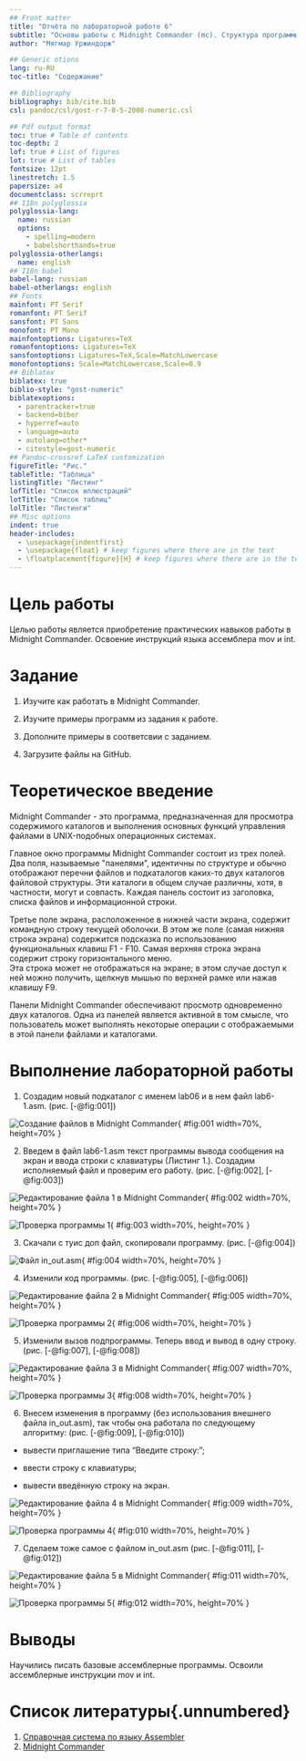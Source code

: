 ```yaml
---
## Front matter
title: "Отчёта по лабораторной работе 6"
subtitle: "Основы работы с Midnight Commander (mc). Структура программы на языке ассемблера NASM"
author: "Мягмар Уржиндорж"

## Generic otions
lang: ru-RU
toc-title: "Содержание"

## Bibliography
bibliography: bib/cite.bib
csl: pandoc/csl/gost-r-7-0-5-2008-numeric.csl

## Pdf output format
toc: true # Table of contents
toc-depth: 2
lof: true # List of figures
lot: true # List of tables
fontsize: 12pt
linestretch: 1.5
papersize: a4
documentclass: scrreprt
## I18n polyglossia
polyglossia-lang:
  name: russian
  options:
	- spelling=modern
	- babelshorthands=true
polyglossia-otherlangs:
  name: english
## I18n babel
babel-lang: russian
babel-otherlangs: english
## Fonts
mainfont: PT Serif
romanfont: PT Serif
sansfont: PT Sans
monofont: PT Mono
mainfontoptions: Ligatures=TeX
romanfontoptions: Ligatures=TeX
sansfontoptions: Ligatures=TeX,Scale=MatchLowercase
monofontoptions: Scale=MatchLowercase,Scale=0.9
## Biblatex
biblatex: true
biblio-style: "gost-numeric"
biblatexoptions:
  - parentracker=true
  - backend=biber
  - hyperref=auto
  - language=auto
  - autolang=other*
  - citestyle=gost-numeric
## Pandoc-crossref LaTeX customization
figureTitle: "Рис."
tableTitle: "Таблица"
listingTitle: "Листинг"
lofTitle: "Список иллюстраций"
lotTitle: "Список таблиц"
lolTitle: "Листинги"
## Misc options
indent: true
header-includes:
  - \usepackage{indentfirst}
  - \usepackage{float} # keep figures where there are in the text
  - \floatplacement{figure}{H} # keep figures where there are in the text
---
```


# Цель работы

Целью работы является приобретение практических навыков работы в Midnight Commander. 
Освоение инструкций языка ассемблера mov и int.

# Задание

1. Изучите как работать в Midnight Commander.

2. Изучите примеры программ из задания к работе.

3. Дополните примеры в соответсвии с заданием.

4. Загрузите файлы на GitHub.

# Теоретическое введение

Midnight  Commander - это программа, предназначенная для просмотра содержимого каталогов и выполнения основных функций управления файлами в UNIX-подобных операционных системах.

Главное  окно  программы  Midnight  Commander  состоит из трех полей. Два поля, называемые "панелями", идентичны по структуре и  обычно  отображают  перечни  файлов  и  подкаталогов 
каких-то  двух каталогов файловой структуры. Эти каталоги в общем случае различны, хотя, в частности, могут  и  совпасть.  Каждая  панель  состоит  из  заголовка,  списка  файлов  и информационной строки.

Третье поле экрана, расположенное в нижней части экрана, содержит командную строку текущей оболочки.  В  этом  же  поле  (самая  нижняя  строка  экрана)  содержится   подсказка   по 
использованию  функциональных клавиш F1 - F10. Самая верхняя строка экрана содержит строку горизонтального меню.  
Эта строка может не отображаться на экране; в этом случае доступ  к ней можно получить, щелкнув мышью по верхней рамке или нажав клавишу F9.

Панели  Midnight  Commander  обеспечивают  просмотр  одновременно  двух каталогов. 
Одна из панелей является активной  в  том  смысле,  что  пользователь  может  выполнять  некоторые операции  с отображаемыми в этой панели файлами и каталогами. 

# Выполнение лабораторной работы

1. Создадим  новый подкаталог с именем lab06 и в нем файл lab6-1.asm. (рис. [-@fig:001])

![Создание файлов в Midnight Commander](image/01.png){ #fig:001 width=70%, height=70% }

2. Введем в файл lab6-1.asm текст программы вывода сообщения на экран и 
ввода строки с клавиатуры (Листинг 1.). 
Создадим исполняемый файл и проверим его работу. (рис. [-@fig:002], [-@fig:003])

![Редактирование файла 1 в Midnight Commander](image/02.png){ #fig:002 width=70%, height=70% }

![Проверка программы 1](image/03.png){ #fig:003 width=70%, height=70% }

3. Скачали с туис доп файл, скопировали программу. (рис. [-@fig:004])

![Файл in_out.asm](image/04.png){ #fig:004 width=70%, height=70% }

4. Изменили код программы. (рис. [-@fig:005], [-@fig:006])

![Редактирование файла 2 в Midnight Commander](image/05.png){ #fig:005 width=70%, height=70% }

![Проверка программы 2](image/06.png){ #fig:006 width=70%, height=70% }

5. Изменили вызов подпрограммы. Теперь ввод и вывод в одну строку. (рис. [-@fig:007], [-@fig:008])

![Редактирование файла 3 в Midnight Commander](image/07.png){ #fig:007 width=70%, height=70% }

![Проверка программы 3](image/08.png){ #fig:008 width=70%, height=70% }

6.	Внесем изменения в программу (без использования внешнего файла in_out.asm), 
так чтобы она работала по следующему алгоритму:  (рис. [-@fig:009], [-@fig:010])

* вывести приглашение типа “Введите строку:”;

* ввести строку с клавиатуры;

* вывести введённую строку на экран.

![Редактирование файла 4 в Midnight Commander](image/09.png){ #fig:009 width=70%, height=70% }

![Проверка программы 4](image/10.png){ #fig:010 width=70%, height=70% }

7. Сделаем тоже самое с файлом in_out.asm (рис. [-@fig:011], [-@fig:012])

![Редактирование файла 5 в Midnight Commander](image/11.png){ #fig:011 width=70%, height=70% }

![Проверка программы 5](image/12.png){ #fig:012 width=70%, height=70% }

# Выводы

Научились писать базовые ассемблерные программы. Освоили ассемблерные инструкции mov и int.

# Список литературы{.unnumbered}

1. [Справочная система по языку Assembler](https://www.i-assembler.ru/25/Text/Structur.htm)
2. [Midnight Commander](https://midnight-commander.org/)

